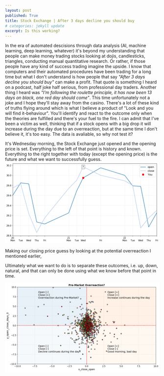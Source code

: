 ```yaml
---
layout: post
published: True
title: Stock Exchange | After 3 days decline you should buy
# categories: jekyll update
excerpt: Is this working?
---
```


In the era of automated descisions through data analysis (AI, machine learning, deep learning, whatever) it's beyond my understanding that people can make money trading stocks looking at dojis, candlesticks, triangles, conducting manual quantitative research. Or rather, if those people have any kind of success trading imagine the upside. I know that computers and their automated procedures have been trading for a long time but what I don't understand is how people that say _"After 3 days decline you should buy"_ can make a profit. That quote is something I heard on a podcast, half joke half serious, from professional day traders. Another thing I heard was _"I'm following the roulette principle, it has now been 13 days on black, one red day should come"_. This time unfortunately not a joke and I hope they'll stay away from the casino.
There's a lot of these kind of truths flying around which is what I believe a product of "Look and you will find it-behaviour". You'll identify and react to the outcome only when the theories are fulfilled and there's your fuel to the fire. I can admit that I've been a victim as well, thinking that if a stock opens with a big drop it will increase during the day due to an overreaction, but at the same time I don't believe it, it's too easy. The data is avaliable, so why not test it?

It's Wednesday morning, the Stock Exchange just opened and the opening price is set. Everything to the left of that
point is history and known. Everything to the right together with today (except the opening price) is the future and
what we want to successfully guess. 
![my photo](/images/SSAB-B-14-hist-False-pred-False.png)



Making our closing price guess by looking at the potential overreaction I mentioned earlier,


Ultimately what we want to do is to separate these outcomes, i.e. up, down, natural, and that can only be done using
what we know before that point in time. 


![my photo](/images/overreaction.png)
